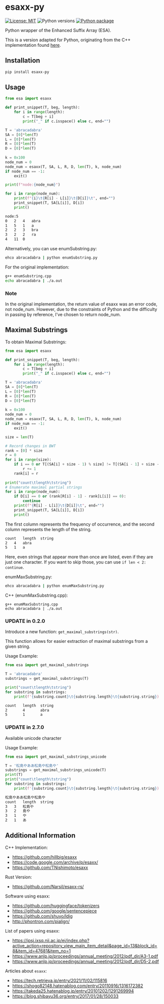# esaxx-py

[![License: MIT](https://img.shields.io/badge/License-MIT-green.svg)](https://opensource.org/licenses/MIT)
![Python versions](https://img.shields.io/badge/python-3.7%20%7C%203.8%20%7C%203.9%20%7C%203.10%20%7C%203.11-blue)
[![Python package](https://github.com/yusuke1997/esaxx-py/actions/workflows/python-package.yaml/badge.svg)](https://github.com/yusuke1997/esaxx-py/actions/workflows/python-package.yaml)


Python wrapper of the Enhanced Suffix Array (ESA).

This is a version adapted for Python, originating from the C++ implementation found [here](https://github.com/hillbig/esaxx).

## Installation

```bash
pip install esaxx-py
```

## Usage

```python
from esa import esaxx

def print_snippet(T, beg, length):
    for i in range(length):
        c = T[beg + i]
        print("_" if c.isspace() else c, end="")

T = 'abracadabra'
SA = [0]*len(T)
L = [0]*len(T)
R = [0]*len(T)
D = [0]*len(T)
    
k = 0x100
node_num = 0
node_num = esaxx(T, SA, L, R, D, len(T), k, node_num)
if node_num == -1:
    exit()

print(f"node:{node_num}")

for i in range(node_num):
    print(f"{i}\t{R[i] - L[i]}\t{D[i]}\t", end="")
    print_snippet(T, SA[L[i]], D[i])
    print()
```
```bash
node:5
0	2	4	abra
1	5	1	a
2	2	3	bra
3	2	2	ra
4	11	0
```

Alternatively, you can use enumSubstring.py:
```bash
ehco abracadabra | python enumSubstring.py
```

For the original implementation:
```bash
g++ enumSubstring.cpp
echo abracadabra | ./a.out
```

### Note
In the original implementation, the return value of esaxx was an error code, not node_num.
However, due to the constraints of Python and the difficulty in passing by reference, I've chosen to return node_num.


## Maximal Substrings

To obtain Maximal Substrings:
```python
from esa import esaxx

def print_snippet(T, beg, length):
    for i in range(length):
        c = T[beg + i]
        print("_" if c.isspace() else c, end="")

T = 'abracadabra'
SA = [0]*len(T)
L = [0]*len(T)
R = [0]*len(T)
D = [0]*len(T)
    
k = 0x100
node_num = 0
node_num = esaxx(T, SA, L, R, D, len(T), k, node_num)
if node_num == -1:
    exit()

size = len(T)

# Record changes in BWT
rank = [0] * size
r = 0
for i in range(size):
    if i == 0 or T[(SA[i] + size - 1) % size] != T[(SA[i - 1] + size - 1) % size]:
        r += 1
    rank[i] = r
    
print("count\tlength\tstring")
# Enumerate maximal partial strings
for i in range(node_num):
    if D[i] == 0 or (rank[R[i] - 1] - rank[L[i]] == 0):
        continue
    print(f"{R[i] - L[i]}\t{D[i]}\t", end="")
    print_snippet(T, SA[L[i]], D[i])
    print()
```
The first column represents the frequency of occurrence, and the second column represents the length of the string.
```bash
count	length	string
2	4	abra
5	1	a
```
Here, even strings that appear more than once are listed, even if they are just one character. If you want to skip those, you can use `if len < 2: continue`.


enumMaxSubstring.py:
```bash
ehco abracadabra | python enumMaxSubstring.py
```
C++ (enumMaxSubstring.cpp):
```
g++ enumMaxSubstring.cpp
echo abracadabra | ./a.out
```

### UPDATE in 0.2.0
Introduce a new function: `get_maximal_substrings(str)`.

This function allows for easier extraction of maximal substrings from a given string.

Usage Example:
```python
from esa import get_maximal_substrings

T = 'abracadabra'
substrings = get_maximal_substrings(T)

print("count\tlength\tstring")
for substring in substrings:
    print(f'{substring.count}\t{substring.length}\t{substring.string})
```
```bash
count   length  string
2       4       abra
5       1       a
```

### UPDATE in 2.7.0
Available unicode character

Usage Example:
```python
from esa import get_maximal_substrings_unicode

T = '松島やああ松島や松島や'
substrings = get_maximal_substrings_unicode(T)
print(T)
print("count\tlength\tstring")
for substring in substrings:
    print(f'{substring.count}\t{substring.length}\t{substring.string})
```
```bash
松島やああ松島や松島や
count	length	string
3	3	松島や
3	2	島や
3	1	や
2	1	あ
```


## Additional Information

C++ Implementation:

- https://github.com/hillbig/esaxx
- https://code.google.com/archive/p/esaxx/
- https://github.com/TNishimoto/esaxx

Rust Version:

- https://github.com/Narsil/esaxx-rs/

Software using esaxx:

- https://github.com/huggingface/tokenizers
- https://github.com/google/sentencepiece
- https://github.com/shuyo/ldig
- http://phontron.com/pialign/

List of papers using esaxx:
- https://ipsj.ixsq.nii.ac.jp/ej/index.php?active_action=repository_view_main_item_detail&page_id=13&block_id=8&item_id=47681&item_no=1
- https://www.anlp.jp/proceedings/annual_meeting/2012/pdf_dir/A3-1.pdf
- https://www.anlp.jp/proceedings/annual_meeting/2012/pdf_dir/D5-2.pdf

Articles about `esaxx`:

- https://tech.retrieva.jp/entry/2021/11/02/115816
- https://shogo82148.hatenablog.com/entry/20110916/1316172382
- https://takeda25.hatenablog.jp/entry/20101202/1291269994
- https://blog.shibayu36.org/entry/2017/01/28/150033